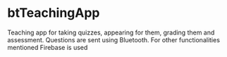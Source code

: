 # btTeachingApp
Teaching app for taking quizzes, appearing for them, grading them and assessment. Questions are sent using Bluetooth. For other functionalities mentioned Firebase is used
